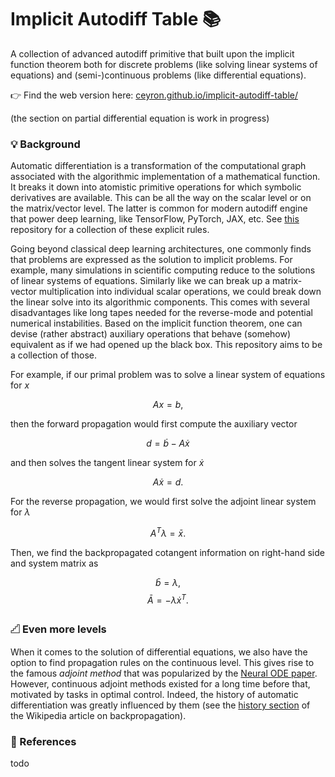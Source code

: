 # Implicit Autodiff Table 📚

A collection of advanced autodiff primitive that built upon the implicit
function theorem both for discrete problems (like solving linear systems of
equations) and (semi-)continuous problems (like differential equations).

👉 Find the web version here: [ceyron.github.io/implicit-autodiff-table/](https://ceyron.github.io/implicit-autodiff-table/)

(the section on partial differential equation is work in progress)

### 💡 Background

Automatic differentiation is a transformation of the computational graph
associated with the algorithmic implementation of a mathematical function. It
breaks it down into atomistic primitive operations for which symbolic
derivatives are available. This can be all the way on the scalar level or on the
matrix/vector level. The latter is common for modern autodiff engine that power
deep learning, like TensorFlow, PyTorch, JAX, etc. See
[this](https://github.com/Ceyron/autodiff-table) repository for a collection of
these explicit rules.

Going beyond classical deep learning architectures, one commonly finds that
problems are expressed as the solution to implicit problems. For example, many
simulations in scientific computing reduce to the solutions of linear systems of
equations. Similarly like we can break up a matrix-vector multiplication into
individual scalar operations, we could break down the linear solve into its
algorithmic components. This comes with several disadvantages like long tapes
needed for the reverse-mode and potential numerical instabilities. Based on the
implicit function theorem, one can devise (rather abstract) auxiliary operations
that behave (somehow) equivalent as if we had opened up the black box. This
repository aims to be a collection of those.

For example, if our primal problem was to solve a linear system of equations for
$x$

$$Ax = b,$$

then the forward propagation would first compute the auxiliary vector

$$d = \dot{b} - A \dot{x}$$

and then solves the tangent linear system for $\dot{x}$

$$A \dot{x} = d.$$

For the reverse propagation, we would first solve the adjoint linear system for
$\lambda$

$$A^T \lambda = \bar{x}.$$

Then, we find the backpropagated cotangent information on right-hand side and
system matrix as

$$\bar{b} = \lambda,$$
$$\bar{A} = -\lambda \dot{x}^T.$$

### 𓊍 Even more levels

When it comes to the solution of differential equations, we also have the option
to find propagation rules on the continuous level. This gives rise to the famous
*adjoint method* that was popularized by the [Neural ODE
paper](https://arxiv.org/abs/1806.07366). However, continuous adjoint methods
existed for a long time before that, motivated by tasks in optimal control.
Indeed, the history of automatic differentiation was greatly influenced by them (see the [history section](https://en.wikipedia.org/wiki/Backpropagation#History) of the Wikipedia article on backpropagation).

### 🏦 References

todo